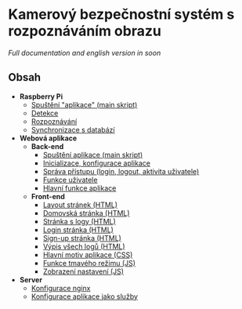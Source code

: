 # Kamerový bezpečnostní systém s rozpoznáváním obrazu
_Full documentation and english version in soon_
## Obsah
- __Raspberry Pi__
  - [Spuštění "aplikace" (main skript)](piApp/main.py)
  - [Detekce](piApp/src_detection/detect.py)
  - [Rozpoznávání](piApp/src_detection/recognize_faces_image.py)
  - [Synchronizace s databází](piApp/src_sync_data/sync_data.py)
- __Webová aplikace__
  - __Back-end__
    - [Spuštění aplikace (main skript)](app/main.py)
    - [Inicializace, konfigurace aplikace](app/website/__init__.py)
    - [Správa přístupu (login, logout, aktivita uživatele)](app/website/auth.py)
    - [Funkce uživatele](app/website/models.py)
    - [Hlavní funkce aplikace](app/website/views.py)
  - __Front-end__
    - [Layout stránek (HTML)](app/templates/layout.html)
    - [Domovská stránka (HTML)](app/templates/home.html)
    - [Stránka s logy (HTML)](app/templates/dat_logs.html)
    - [Login stránka (HTML)](app/templates/login.html)
    - [Sign-up stránka (HTML)](app/templates/sign_up.html)
    - [Výpis všech logů (HTML)](app/templates/logs_all.html)
    - [Hlavní motiv aplikace (CSS)](app/static/css/light.css)
    - [Funkce tmavého režimu (JS)](app/static/js/darkmode.js)
    - [Zobrazení nastavení (JS)](app/static/js/settings.js)
- __Server__
  - [Konfigurace nginx](config/nginx.conf)
  - [Konfigurace aplikace jako služby](config/flask.service)
